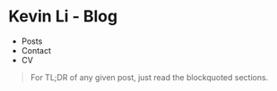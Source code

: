 Kevin Li - Blog
=====

* Posts
* Contact
* CV

> For TL;DR of any given post, just read the blockquoted sections.
